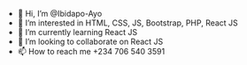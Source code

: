 - 👋 Hi, I’m @Ibidapo-Ayo
- 👀 I’m interested in HTML, CSS, JS, Bootstrap, PHP, React JS
- 🌱 I’m currently learning React JS
- 💞️ I’m looking to collaborate on React JS
- 📫 How to reach me +234 706 540 3591

<!---
Ibidapo-Ayo/Ibidapo-Ayo is a ✨ special ✨ repository because its `README.md` (this file) appears on your GitHub profile.
You can click the Preview link to take a look at your changes.
--->
